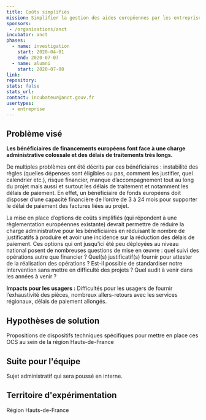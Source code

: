 ```yaml
---
title: Coûts simplifiés
mission: Simplifier la gestion des aides européennes par les entreprises
sponsors:
 - /organisations/anct
incubator: anct
phases:
  - name: investigation
    start: 2020-04-01
    end: 2020-07-07
  - name: alumni
    start: 2020-07-08
link:
repository:
stats: false
stats_url:
contact: incubateur@anct.gouv.fr
usertypes:
  - entreprise
---
```


## Problème visé

**Les bénéficiaires de financements européens font face à une charge administrative colossale et des délais de traitements très longs.**

De multiples problèmes ont été décrits par ces bénéficiaires : instabilité des règles (quelles dépenses sont éligibles ou pas, comment les justifier, quel calendrier etc.), risque financier, manque d’accompagnement tout au long du projet mais aussi et surtout les délais de traitement et notamment les délais de paiement. En effet, un bénéficiaire de fonds européens doit disposer d’une capacité financière de l’ordre de 3 à 24 mois pour supporter le délai de paiement des factures liées au projet.

La mise en place d’options de coûts simplifiés (qui répondent à une règlementation européennes existante) devrait permettre de réduire la charge administrative
pour les bénéficiaires en réduisant le nombre de justificatifs à produire et avoir une incidence sur la
réduction des délais de paiement. Ces options qui ont jusqu’ici été peu déployées au niveau
national posent de nombreuses questions de mise en œuvre : quel suivi des opérations autre que
financier ? Quel(s) justificatif(s) fournir pour attester de la réalisation des opérations ? Est-il possible
de standardiser notre intervention sans mettre en difficulté des projets ? Quel audit à venir dans les
années à venir ?

**Impacts pour les usagers :**
Difficultés pour les usagers de fournir l’exhaustivité des pièces, nombreux allers-retours avec les
services régionaux, délais de paiement allongés.

## Hypothèses de solution
Propositions de dispositifs techniques spécifiques pour mettre en place ces OCS au sein de la région Hauts-de-France

## Suite pour l'équipe
Sujet administratif qui sera poussé en interne.

## Territoire d'expérimentation
Région Hauts-de-France
